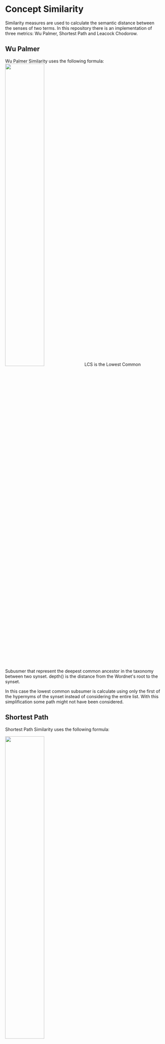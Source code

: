 # Concept Similarity

Similarity measures are used to calculate the semantic distance between the senses of two terms. In this repository there is an implementation of three metrics: Wu Palmer, Shortest Path and Leacock Chodorow.

## Wu Palmer

Wu Palmer Similarity uses the following formula:
<img src="https://imgur.com/BMj7EK5" width="50%">
LCS is the Lowest Common Subusmer that represent the deepest common ancestor in the taxonomy between two synset.
depth() is the distance from the Wordnet's root to the synset.

In this case the lowest common subsumer is calculate using only the first of the hypernyms of the synset instead of considering the entire list. With this simplification some path might not have been considered.

## Shortest Path

Shortest Path Similarity uses the following formula:

<img src="https://imgur.com/nKtZh8a" width="50%">

depthMax is the longest path from the root of the taxonomy to a leaf and for the given dataset is 12.
len(s1,s2) reresent the shortest path between two senses. The path is calculated together with the LCS keeping track of the path that leads to the lowest common ancestor.

## Leacock Chodorow

Leacock Chodorow Similarity uses the following formula:

<img src="https://imgur.com/wiLah4D" width="50%">

depthMax is the longest path from the root of the taxonomy to a leaf and for the given dataset is 12.
len(s1,s2) reresent the shortest path between two senses. The path is calculated together with the LCS keeping track of the path that leads to the lowest common ancestor.

## Term Similarity
These three metrics show the semantic distance between two senses, to calculate the semantic distance between two terms the maximum similarity between all the senses of the two words was calculated.

## Human annotation and metrics correlations
To calculate the correlation between the results obtained with the three metrics, the Pearson and Spearman indexes were used for each of them. In this case we used the SciPy library obtaining the following results:

Pearson:

    Wu Palmer (correlation=0.18308428587286402, pvalue=0.0005464176617977586)
    Shortest Path (correlation=0.14147208049051546, pvalue=0.007767955350030443)
    Leacock Chodorow (correlation=0.20094674182389424, pvalue=0.00014417361175218793)

Spearman:

    Wu Palmer (correlation=0.31638553337150477, pvalue=1.2006963211619606e-09)
    Shortest Path (correlation=0.2622972821540983, pvalue=5.780063455097429e-07)
    Leacock Chodorow (correlation=0.2622972821540983, pvalue=5.780063455097429e-07)

These results show that the values recorded by hand and the values obtained with the three metrics are not very correlated, in fact if the values obtained with the similarity measurements and the human evaluations are graphically shown, it can be seen that they do not follow the same trend:

Wu Palmer:

<img src="https://imgur.com/uq1njYa" width="50%">

Shortest Path:

<img src="https://imgur.com/Q8qfzUr" width="50%">

Leacock Chodorow:

<img src="https://imgur.com/1GgZL6S" width="50%">

